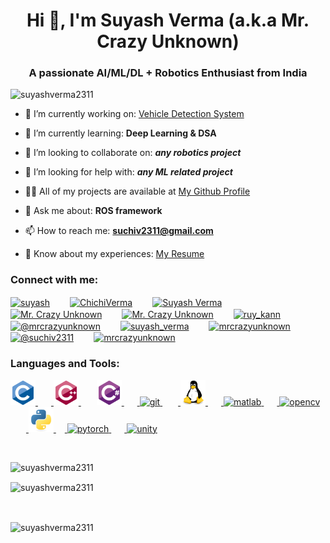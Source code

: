 <h1 align="center">Hi 👋, I'm Suyash Verma (a.k.a Mr. Crazy Unknown)</h1>
<h3 align="center">A passionate AI/ML/DL + Robotics Enthusiast from India</h3>

<p align="left"> <img src="https://komarev.com/ghpvc/?username=suyashverma2311&label=Profile%20views&color=0e75b6&style=flat" alt="suyashverma2311" /> </p>

- 🔭 I’m currently working on: [Vehicle Detection System](https://github.com/SuyashVerma2311/Vehicle_Detection)

- 🌱 I’m currently learning: **Deep Learning & DSA**

- 👯 I’m looking to collaborate on: **_any robotics project_**

- 🤝 I’m looking for help with: **_any ML related project_**

- 👨‍💻 All of my projects are available at [My Github Profile](https://github.com/SuyashVerma2311)

- 💬 Ask me about: **ROS framework**

- 📫 How to reach me: **suchiv2311@gmail.com**

- 📄 Know about my experiences: [My Resume](https://drive.google.com/file/d/12vvhK1_l6ygyDWR4RWe4f0vgrCSkHvzA/view?usp=sharing)

<h3 align="left">Connect with me:</h3>
<p align="left">
<a href="https://dev.to/suyash" target="blank"><img align="center" src="https://cdn.jsdelivr.net/npm/simple-icons@3.0.1/icons/dev-dot-to.svg" alt="suyash" height="30" width="40" /></a>&emsp;&emsp;
<a href="https://twitter.com/ChichiVerma" target="blank"><img align="center" src="https://raw.githubusercontent.com/rahuldkjain/github-profile-readme-generator/master/src/images/icons/Social/twitter.svg" alt="ChichiVerma" height="30" width="40" /></a>&emsp;&emsp;
<a href="https://linkedin.com/in/suyashverma2311" target="blank"><img align="center" src="https://raw.githubusercontent.com/rahuldkjain/github-profile-readme-generator/master/src/images/icons/Social/linked-in-alt.svg" alt="Suyash Verma" height="30" width="40" /></a>&emsp;&emsp;
<a href="https://stackoverflow.com/users/13222570/mr-crazy-unknown" target="blank"><img align="center" src="https://raw.githubusercontent.com/rahuldkjain/github-profile-readme-generator/master/src/images/icons/Social/stack-overflow.svg" alt="Mr. Crazy Unknown" height="30" width="40" /></a>&emsp;&emsp;
<a href="https://kaggle.com/mrcrazyunknown" target="blank"><img align="center" src="https://raw.githubusercontent.com/rahuldkjain/github-profile-readme-generator/master/src/images/icons/Social/kaggle.svg" alt="Mr. Crazy Unknown" height="30" width="40" /></a>&emsp;&emsp;
<a href="https://instagram.com/ruy_kann" target="blank"><img align="center" src="https://raw.githubusercontent.com/rahuldkjain/github-profile-readme-generator/master/src/images/icons/Social/instagram.svg" alt="ruy_kann" height="30" width="40" /></a>&emsp;&emsp;
<a href="https://www.hackerrank.com/MrCrazyUnknown" target="blank"><img align="center" src="https://raw.githubusercontent.com/rahuldkjain/github-profile-readme-generator/master/src/images/icons/Social/hackerrank.svg" alt="@mrcrazyunknown" height="30" width="40" /></a>&emsp;&emsp;
<a href="https://codeforces.com/profile/suyash_verma" target="blank"><img align="center" src="https://cdn.jsdelivr.net/npm/simple-icons@3.0.1/icons/codeforces.svg" alt="suyash_verma" height="30" width="40" /></a>&emsp;&emsp;
<a href="https://www.leetcode.com/mrcrazyunknown" target="blank"><img align="center" src="https://raw.githubusercontent.com/rahuldkjain/github-profile-readme-generator/master/src/images/icons/Social/leet-code.svg" alt="mrcrazyunknown" height="30" width="40" /></a>&emsp;&emsp;
<a href="https://www.hackerearth.com/@suchiv2311" target="blank"><img align="center" src="https://raw.githubusercontent.com/rahuldkjain/github-profile-readme-generator/master/src/images/icons/Social/hackerearth.svg" alt="@suchiv2311" height="30" width="40" /></a>&emsp;&emsp;
<a href="https://auth.geeksforgeeks.org/user/mrcrazyunknown" target="blank"><img align="center" src="https://raw.githubusercontent.com/rahuldkjain/github-profile-readme-generator/master/src/images/icons/Social/geeks-for-geeks.svg" alt="mrcrazyunknown" height="30" width="40" /></a>&emsp;&emsp;
</p>

<h3 align="left">Languages and Tools:</h3>
<p align="left"> <a href="https://www.cprogramming.com/" target="_blank"> <img src="https://raw.githubusercontent.com/devicons/devicon/master/icons/c/c-original.svg" alt="c" width="40" height="40"/> </a> &emsp;&ensp;<a href="https://www.w3schools.com/cpp/" target="_blank"> <img src="https://raw.githubusercontent.com/devicons/devicon/master/icons/cplusplus/cplusplus-original.svg" alt="cplusplus" width="40" height="40"/> </a>&emsp;&ensp; <a href="https://www.w3schools.com/cs/" target="_blank"> <img src="https://raw.githubusercontent.com/devicons/devicon/master/icons/csharp/csharp-original.svg" alt="csharp" width="40" height="40"/> </a> &emsp;&ensp;<a href="https://git-scm.com/" target="_blank"> <img src="https://www.vectorlogo.zone/logos/git-scm/git-scm-icon.svg" alt="git" width="40" height="40"/> </a>&emsp; &ensp;<a href="https://www.linux.org/" target="_blank"> <img src="https://raw.githubusercontent.com/devicons/devicon/master/icons/linux/linux-original.svg" alt="linux" width="40" height="40"/> </a> &emsp;&ensp;<a href="https://www.mathworks.com/" target="_blank"> <img src="https://upload.wikimedia.org/wikipedia/commons/2/21/Matlab_Logo.png" alt="matlab" width="40" height="40"/> </a> &emsp;&ensp;<a href="https://opencv.org/" target="_blank"> <img src="https://www.vectorlogo.zone/logos/opencv/opencv-icon.svg" alt="opencv" width="40" height="40"/> </a>&emsp; &ensp;<a href="https://www.python.org" target="_blank"> <img src="https://raw.githubusercontent.com/devicons/devicon/master/icons/python/python-original.svg" alt="python" width="40" height="40"/> </a>&emsp;<a href="https://pytorch.org/" target="_blank"> <img src="https://www.vectorlogo.zone/logos/pytorch/pytorch-icon.svg" alt="pytorch" width="40" height="40"/> </a>&emsp;&ensp;<a href="https://unity.com/" target="_blank"> <img src="https://www.vectorlogo.zone/logos/unity3d/unity3d-icon.svg" alt="unity" width="40" height="40"/> </a> </p>

<br>
<p><img align="left" src="https://github-readme-stats.vercel.app/api/top-langs?username=suyashverma2311&show_icons=true&locale=en&layout=compact&theme=tokyonight" alt="suyashverma2311" /></p>
<br><p><img align="center" src="https://github-readme-streak-stats.herokuapp.com/?user=suyashverma2311&theme=tokyonight" alt="suyashverma2311" /></p>
<br><p><img align="center" src="https://github-readme-stats.vercel.app/api?username=suyashverma2311&show_icons=true&locale=en&theme=tokyonight" alt="suyashverma2311" /></p>



